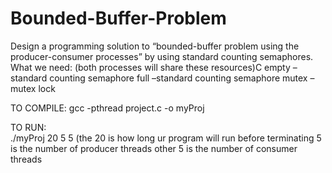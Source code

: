 # Bounded-Buffer-Problem

Design a programming solution to “bounded-buffer problem using the producer-consumer processes” by using standard counting semaphores.
What we need: (both processes will share these resources)C
empty – standard counting semaphore
full –standard counting semaphore
mutex – mutex lock 

TO COMPILE: gcc -pthread project.c -o myProj

TO RUN:  
./myProj 20 5 5 
(the 20 is how long ur program will run before terminating
5 is the number of producer threads
other 5 is the number of consumer threads
